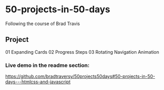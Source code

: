 # 50-projects-in-50-days

Following the course of Brad Travis

## Project

01 Expanding Cards
02 Progress Steps
03 Rotating Navigation Animation

### Live demo in the readme section:

https://github.com/bradtraversy/50projects50days#50-projects-in-50-days---htmlcss-and-javascript
